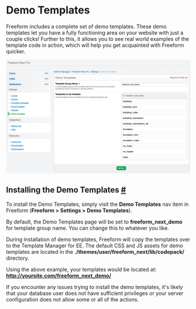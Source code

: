 # Demo Templates
Freeform includes a complete set of demo templates. These demo templates let you have a fully functioning area on your website with just a couple clicks! Further to this, it allows you to see real world examples of the template code in action, which will help you get acquainted with Freeform quicker.

[![Demo Templates Install](images/cp_settings-demo-templates.png)](images/cp_settings-demo-templates.png)

## Installing the Demo Templates <a href="#install" id="install" class="docs-anchor">#</a>

To install the Demo Templates, simply visit the **Demo Templates** nav item in Freeform (**Freeform > Settings > Demo Templates**).

By default, the Demo Templates page will be set to **freeform_next_demo** for template group name. You can change this to whatever you like.

During installation of demo templates, Freeform will copy the templates over to the Template Manager for EE. The default CSS and JS assets for demo templates are located in the **./themes/user/freeform_next/lib/codepack/** directory.

Using the above example, your templates would be located at:
**http://yoursite.com/freeform_next_demo/**

If you encounter any issues trying to install the demo templates, it's likely that your database user does not have sufficient privileges or your server configuration does not allow some or all of the actions.
